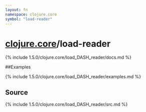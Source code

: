 ```yaml
---
layout: fn
namespace: clojure.core
symbol: "load-reader"
---
```


# [clojure.core](../)/load-reader

{% include 1.5.0/clojure.core/load_DASH_reader/docs.md %}

##Examples

{% include 1.5.0/clojure.core/load_DASH_reader/examples.md %}
## Source
{% include 1.5.0/clojure.core/load_DASH_reader/src.md %}

